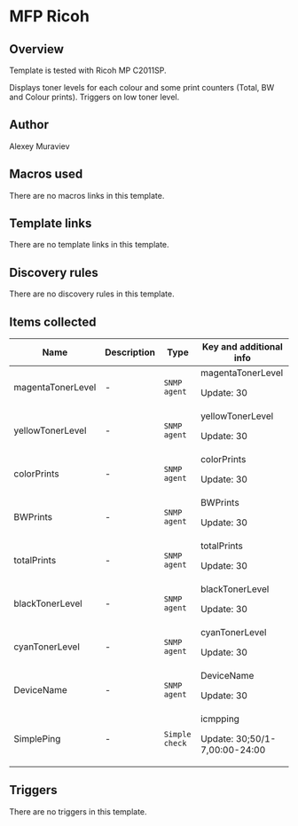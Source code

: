 # MFP Ricoh

## Overview

Template is tested with Ricoh MP C2011SP.


Displays toner levels for each colour and some print counters (Total, BW and Colour prints). Triggers on low toner level.



## Author

Alexey Muraviev

## Macros used

There are no macros links in this template.

## Template links

There are no template links in this template.

## Discovery rules

There are no discovery rules in this template.

## Items collected

|Name|Description|Type|Key and additional info|
|----|-----------|----|----|
|magentaTonerLevel|<p>-</p>|`SNMP agent`|magentaTonerLevel<p>Update: 30</p>|
|yellowTonerLevel|<p>-</p>|`SNMP agent`|yellowTonerLevel<p>Update: 30</p>|
|colorPrints|<p>-</p>|`SNMP agent`|colorPrints<p>Update: 30</p>|
|BWPrints|<p>-</p>|`SNMP agent`|BWPrints<p>Update: 30</p>|
|totalPrints|<p>-</p>|`SNMP agent`|totalPrints<p>Update: 30</p>|
|blackTonerLevel|<p>-</p>|`SNMP agent`|blackTonerLevel<p>Update: 30</p>|
|cyanTonerLevel|<p>-</p>|`SNMP agent`|cyanTonerLevel<p>Update: 30</p>|
|DeviceName|<p>-</p>|`SNMP agent`|DeviceName<p>Update: 30</p>|
|SimplePing|<p>-</p>|`Simple check`|icmpping<p>Update: 30;50/1-7,00:00-24:00</p>|
## Triggers

There are no triggers in this template.


